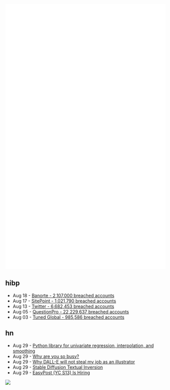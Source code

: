 ![Metrics](https://raw.githubusercontent.com/phixion/phixion/master/metrics.svg)

## hibp

<!--
for https://github.com/phixion/phixion/blob/main/.github/workflows/feeds.yml
-->
<!--START_SECTION:haveibeenpwnd-->
- Aug 18 - [Banorte - 2,107,000 breached accounts](https://haveibeenpwned.com/PwnedWebsites#Banorte)
- Aug 17 - [SitePoint - 1,021,790 breached accounts](https://haveibeenpwned.com/PwnedWebsites#SitePoint)
- Aug 13 - [Twitter - 6,682,453 breached accounts](https://haveibeenpwned.com/PwnedWebsites#Twitter)
- Aug 05 - [QuestionPro - 22,229,637 breached accounts](https://haveibeenpwned.com/PwnedWebsites#QuestionPro)
- Aug 03 - [Tuned Global - 985,586 breached accounts](https://haveibeenpwned.com/PwnedWebsites#TunedGlobal)
<!--END_SECTION:haveibeenpwnd-->

## hn

<!--
for https://github.com/phixion/phixion/blob/main/.github/workflows/feeds.yml
-->
<!--START_SECTION:hn-->
- Aug 29 - [Python library for univariate regression, interpolation, and smoothing](https://github.com/brendanartley/Regressio)
- Aug 29 - [Why are you so busy?](https://tomlingham.com/articles/why-are-you-so-busy/)
- Aug 29 - [Why DALL-E will not steal my job as an illustrator](https://emmanuel6.medium.com/why-dall-e-will-not-steal-my-job-6a1e2943cb82)
- Aug 29 - [Stable Diffusion Textual Inversion](https://github.com/hlky/sd-enable-textual-inversion)
- Aug 29 - [EasyPost (YC S13) Is Hiring](https://www.easypost.com/careers)
<!--END_SECTION:hn-->

<!--
for https://yhype.me
-->
![](https://hit.yhype.me/github/profile?user_id=13013670)
